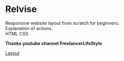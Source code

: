 # Relvise #    
Responsive website layout from scratch for beginners.     
Explanation of actions.     
HTML CSS.    

**Thanks youtube channel FreelancerLifeStyle**    

[Layout](https://www.patreon.com/posts/maket-dlia-figma-55661134)    
